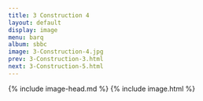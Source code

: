 ```yaml
---
title: 3 Construction 4
layout: default
display: image
menu: barq
album: sbbc
image: 3-Construction-4.jpg
prev: 3-Construction-3.html
next: 3-Construction-5.html
---
```

{% include image-head.md %}
{% include image.html %}